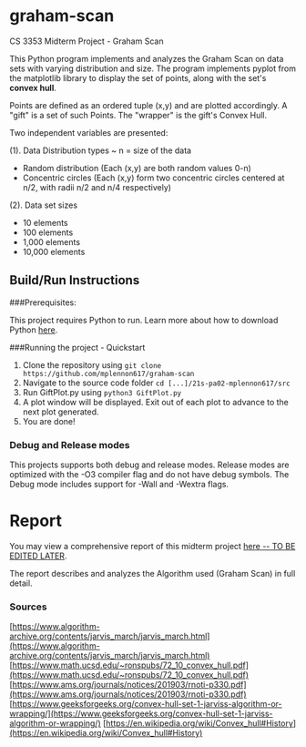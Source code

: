 # graham-scan
CS 3353 Midterm Project - Graham Scan

This Python program implements and analyzes the Graham Scan on data sets with varying distribution and size.
The program implements pyplot from the matplotlib library to display the set of points, along with the set's
**convex hull**.

Points are defined as an ordered tuple (x,y) and are plotted accordingly.
A "gift" is a set of such Points.
The "wrapper" is the gift's Convex Hull.

Two independent variables are presented:

(1). Data Distribution types ~ n = size of the data
- Random distribution (Each (x,y) are both random values 0-n)
- Concentric circles (Each (x,y) form two concentric circles centered at n/2, with radii n/2 and n/4 respectively)

(2). Data set sizes
- 10 elements
- 100 elements
- 1,000 elements
- 10,000 elements

## Build/Run Instructions

###Prerequisites:

This project requires Python to run. Learn more about how to download Python [here](https://www.python.org/downloads/).

###Running the project - Quickstart

1. Clone the repository using `git clone https://github.com/mplennon617/graham-scan`
2. Navigate to the source code folder `cd [...]/21s-pa02-mplennon617/src`
3. Run GiftPlot.py using `python3 GiftPlot.py`
4. A plot window will be displayed. Exit out of each plot to advance to the next plot generated.
5. You are done!

### Debug and Release modes

This projects supports both debug and release modes. Release modes are optimized with the -O3 compiler flag and do not have debug symbols. The Debug mode includes support for -Wall and -Wextra flags.

# Report

You may view a comprehensive report of this midterm project [here -- TO BE EDITED LATER](https://medium.com/p/e6ecc25c30da).

The report describes and analyzes the Algorithm used (Graham Scan) in full detail.

### Sources

[https://www.algorithm-archive.org/contents/jarvis_march/jarvis_march.html](https://www.algorithm-archive.org/contents/jarvis_march/jarvis_march.html)
[https://www.math.ucsd.edu/~ronspubs/72_10_convex_hull.pdf](https://www.math.ucsd.edu/~ronspubs/72_10_convex_hull.pdf)
[https://www.ams.org/journals/notices/201903/rnoti-p330.pdf](https://www.ams.org/journals/notices/201903/rnoti-p330.pdf)
[https://www.geeksforgeeks.org/convex-hull-set-1-jarviss-algorithm-or-wrapping/](https://www.geeksforgeeks.org/convex-hull-set-1-jarviss-algorithm-or-wrapping/)
[https://en.wikipedia.org/wiki/Convex_hull#History](https://en.wikipedia.org/wiki/Convex_hull#History)
